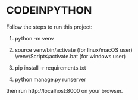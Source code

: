 # CODEINPYTHON

Follow the steps to run this project:

1. python -m venv

2. source venv/bin/activate (for linux/macOS user)
   \venv\Scripts\activate.bat  (for windows user)

3. pip install -r requirements.txt

4. python manage.py runserver

then run http://localhost:8000 on your browser.